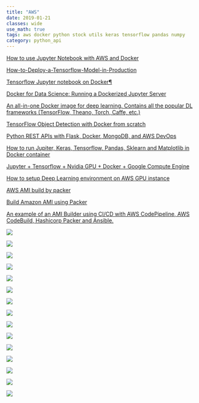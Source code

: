 ```yaml
---
title: "AWS"
date: 2019-01-21
classes: wide
use_math: true
tags: aws docker python stock utils keras tensorflow pandas numpy 
category: python_api
---
```


[How to use Jupyter Notebook with AWS and Docker](https://www.guru99.com/jupyter-notebook-aws-docker.html)

[How-to-Deploy-a-Tensorflow-Model-in-Production](https://github.com/llSourcell/How-to-Deploy-a-Tensorflow-Model-in-Production)

[Tensorflow Jupyter notebook on Docker¶](http://containertutorials.com/docker-ml/tensorflow_jupyter.html)

[Docker for Data Science: Running a Dockerized Jupyter Server](https://www.dataquest.io/blog/docker-data-science/)

[An all-in-one Docker image for deep learning. Contains all the popular DL frameworks (TensorFlow, Theano, Torch, Caffe, etc.) ](https://github.com/floydhub/dl-docker)

[TensorFlow Object Detection with Docker from scratch](https://towardsdatascience.com/tensorflow-object-detection-with-docker-from-scratch-5e015b639b0b)

[Python REST APIs with Flask, Docker, MongoDB, and AWS DevOps ](https://www.udemy.com/python-rest-apis-with-flask-docker-mongodb-and-aws-devops/?couponCode=LPA-PYTHON-REST)

[How to run Jupiter, Keras, Tensorflow, Pandas, Sklearn and Matplotlib in Docker container](https://dev-ops-notes.com/docker/howto-run-jupiter-keras-tensorflow-pandas-sklearn-and-matplotlib-docker-container/)

[Jupyter + Tensorflow + Nvidia GPU + Docker + Google Compute Engine](https://medium.com/google-cloud/jupyter-tensorflow-nvidia-gpu-docker-google-compute-engine-4a146f085f17)

[How to setup Deep Learning environment on AWS GPU instance](https://towardsdatascience.com/how-to-set-up-deep-learning-machine-on-aws-gpu-instance-3bb18b0a2579)

[AWS AMI build by packer](http://blog.shippable.com/build-aws-amis-using-packer)

[Build Amazon AMI using Packer](http://docs.shippable.com/provision/tutorial/build-aws-ec2-ami-packer/)

[An example of an AMI Builder using CI/CD with AWS CodePipeline, AWS CodeBuild, Hashicorp Packer and Ansible. ](https://github.com/awslabs/ami-builder-packer)


![](https://www.guru99.com/images/1/080618_0532_HowtouseJup1.png)

![](https://www.guru99.com/images/1/080618_0532_HowtouseJup2.png)

![](https://www.guru99.com/images/1/080618_0532_HowtouseJup3.png)

![](https://www.guru99.com/images/1/080618_0532_HowtouseJup4.png)

![](https://www.guru99.com/images/1/080618_0532_HowtouseJup5.png)

![](https://www.guru99.com/images/1/080618_0532_HowtouseJup7.png)

![](https://www.guru99.com/images/1/080618_0532_HowtouseJup8.png)

![](https://www.guru99.com/images/1/080618_0532_HowtouseJup9.png)

![](https://www.guru99.com/images/1/080618_0532_HowtouseJup10.png)

![](https://www.guru99.com/images/1/080618_0532_HowtouseJup11.png)

![](https://www.guru99.com/images/1/080618_0532_HowtouseJup12.png)


![](https://www.guru99.com/images/1/080618_0532_HowtouseJup13.png)

![](https://www.guru99.com/images/1/080618_0532_HowtouseJup14.png)

![](https://www.guru99.com/images/1/080618_0532_HowtouseJup15.png)

![](https://www.guru99.com/images/1/080618_0532_HowtouseJup16.png)



